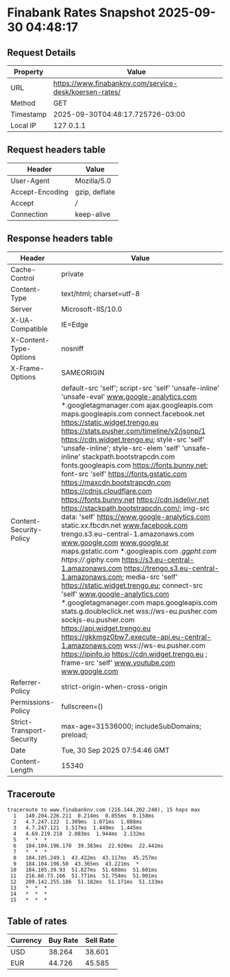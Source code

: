 # Finabank Rates Snapshot 2025-09-30 04:48:17
## Request Details

| Property | Value |
|----------|-------|
| URL | https://www.finabanknv.com/service-desk/koersen-rates/ |
| Method | GET |
| Timestamp | 2025-09-30T04:48:17.725726-03:00 |
| Local IP | 127.0.1.1 |
    
## Request headers table

| Header | Value |
|--------|-------|
| User-Agent | Mozilla/5.0 |
| Accept-Encoding | gzip, deflate |
| Accept | */* |
| Connection | keep-alive |

    
## Response headers table
| Header | Value |
|--------|-------|
| Cache-Control | private |
| Content-Type | text/html; charset=utf-8 |
| Server | Microsoft-IIS/10.0 |
| X-UA-Compatible | IE=Edge |
| X-Content-Type-Options | nosniff |
| X-Frame-Options | SAMEORIGIN |
| Content-Security-Policy | default-src 'self';  script-src 'self' 'unsafe-inline' 'unsafe-eval' www.google-analytics.com *.googletagmanager.com ajax.googleapis.com maps.googleapis.com connect.facebook.net https://static.widget.trengo.eu https://stats.pusher.com/timeline/v2/jsonp/1 https://cdn.widget.trengo.eu; style-src 'self'  'unsafe-inline'; style-src-elem 'self' 'unsafe-inline' stackpath.bootstrapcdn.com fonts.googleapis.com https://fonts.bunny.net;  font-src 'self' https://fonts.gstatic.com https://maxcdn.bootstrapcdn.com https://cdnjs.cloudflare.com https://fonts.bunny.net https://cdn.jsdelivr.net https://stackpath.bootstrapcdn.com/;  img-src data:  'self' https://www.google-analytics.com static.xx.fbcdn.net www.facebook.com trengo.s3.eu-central-1.amazonaws.com www.google.com www.google.sr maps.gstatic.com *.googleapis.com *.ggpht.com https://*.giphy.com https://s3.eu-central-1.amazonaws.com https://trengo.s3.eu-central-1.amazonaws.com; media-src 'self' https://static.widget.trengo.eu;  connect-src 'self' www.google-analytics.com *.googletagmanager.com maps.googleapis.com stats.g.doubleclick.net wss://ws-eu.pusher.com sockjs-eu.pusher.com https://api.widget.trengo.eu https://gkkmgz0bw7.execute-api.eu-central-1.amazonaws.com wss://ws-eu.pusher.com https://ipinfo.io https://cdn.widget.trengo.eu ;  frame-src 'self' www.youtube.com www.google.com |
| Referrer-Policy | strict-origin-when-cross-origin |
| Permissions-Policy | fullscreen=() |
| Strict-Transport-Security | max-age=31536000; includeSubDomains; preload; |
| Date | Tue, 30 Sep 2025 07:54:46 GMT |
| Content-Length | 15340 |

## Traceroute 

```
traceroute to www.finabanknv.com (216.144.202.240), 15 hops max
  1   140.204.226.211  0.214ms  0.055ms  0.158ms 
  2   4.7.247.122  1.309ms  1.071ms  1.088ms 
  3   4.7.247.121  1.517ms  1.449ms  1.445ms 
  4   4.69.219.218  2.083ms  1.944ms  2.132ms 
  5   *  *  * 
  6   184.104.196.170  39.383ms  22.920ms  22.442ms 
  7   *  *  * 
  8   184.105.249.1  43.422ms  43.117ms  45.257ms 
  9   184.104.196.50  43.365ms  43.221ms  * 
 10   184.105.39.93  51.827ms  51.688ms  51.601ms 
 11   216.66.73.166  51.771ms  51.754ms  51.901ms 
 12   209.142.255.186  51.182ms  51.171ms  51.133ms 
 13   *  *  * 
 14   *  *  * 
 15   *  *  * 

```


## Table of rates

| Currency | Buy Rate | Sell Rate |
|----------|----------|-----------|
| USD | 38.264 | 38.601 |
| EUR | 44.726 | 45.585 |
